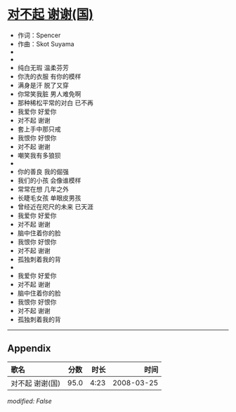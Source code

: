 # [对不起 谢谢(国)](https://music.163.com/song?id=65074)

* 作词：Spencer
* 作曲：Skot Suyama
*
*
* 纯白无瑕 温柔芬芳
* 你洗的衣服 有你的模样
* 满身是汗 脱了又穿
* 你常笑我脏 男人难免啊
* 那种稀松平常的对白 已不再
* 我爱你 好爱你
* 对不起 谢谢
* 套上手中那只戒
* 我恨你 好恨你
* 对不起 谢谢
* 嘲笑我有多狼狈
* 
* 你的善良 我的倔强
* 我们的小孩 会像谁模样
* 常常在想 几年之外
* 长睫毛女孩 单眼皮男孩
* 曾经近在咫尺的未来 已天涯
* 我爱你 好爱你
* 对不起 谢谢
* 脑中住着你的脸
* 我恨你 好恨你
* 对不起 谢谢
* 孤独刺着我的背
* 
* 我爱你 好爱你
* 对不起 谢谢
* 脑中住着你的脸
* 我恨你 好恨你
* 对不起 谢谢
* 孤独刺着我的背


---

## Appendix

|歌名|分数|时长|时间|
|:---|:---:|---:|---:|
|对不起 谢谢(国)|95.0|4:23|2008-03-25

*modified: False*